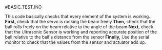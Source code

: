 #BASIC_TEST.INO

This code basically checks that every element of the system is working.
**First,** check that the servo is rocking the beam freely
**Then,** check that the ball rolls freely on the beam relative to the angle of the beam
**Next,** check that the Ultrasonic Sensor is working and reporting accurate position of the ball relative to the ball's distance from the sensor
**Finally,** Use the serial monitor to check that the values from the sensor and actuator add up.